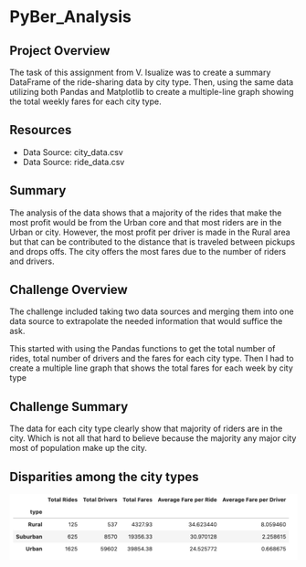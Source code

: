 # PyBer_Analysis

## Project Overview
The task of this assignment from V. Isualize was to create a summary DataFrame of the ride-sharing data by city type. Then, using the same data utilizing both Pandas and Matplotlib to create a multiple-line graph showing the total weekly fares for each city type.

## Resources
- Data Source: city_data.csv
- Data Source: ride_data.csv

## Summary
The analysis of the data shows that a majority of the rides that make the most profit would be from the Urban core and that most riders are in the Urban or city. However, the most profit per driver is made in the Rural area but that can be contributed to the distance that is traveled between pickups and drops offs. The city offers the most fares due to the number of riders and drivers.

## Challenge Overview
The challenge included taking two data sources and merging them into one data source to extrapolate the needed information that would suffice the ask. 

This started with using the Pandas functions to get the total number of rides, total number of drivers and the fares for each city type. Then I had to create a multiple line graph that shows the total fares for each week by city type

## Challenge Summary
The data for each city type clearly show that majority of riders are in the city. Which is not all that hard to believe because the majority any major city most of population make up the city.
## Disparities among the city types
 
![](summary_of_data.png)

